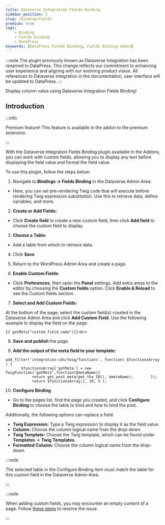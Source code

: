 ```yaml
---
title: Dataverse Integration Fields Binding
sidebar_position: 3
slug: /binding/fields
premium: true
tags:
    - Binding
    - Fields binding
    - DataPress
keywords: [DataPress Fields Binding, Fields Binding addon]    
---
```

:::note
The plugin previously known as Dataverse Integration has been renamed to DataPress. This change reflects our commitment to enhancing user experience and aligning with our evolving product vision.
All references to Dataverse Integration in the documentation, user interface will be updated to DataPress.
:::

<p class="lead">Display column value using Dataverse Integration Fields Binding!</p>

## Introduction

:::info

Premium feature! This feature is available in the addon to the premium extension.

:::

With the Dataverse Integration Fields Binding plugin available in the Addons, you can work with custom fields, allowing you to display any text before displaying the field value and format the field value.

To use this plugin, follow the steps below:

1. Navigate to **Bindings -> Fields Binding** in the Dataverse Admin Area:

- Here, you can set pre-rendering Twig code that will execute before rendering Twig expression substitution. Use this to retrieve data, define variables, and more.

2. **Create or Add Fields:**

- Click **Create field** to create a new custom field, then click **Add field** to choose the custom field to display. 

3. **Choose a Table:**

- Add a table from which to retrieve data.

4. Click **Save**

5. Return to the WordPress Admin Area and create a page. 

6. **Enable Custom Fields**:

- Click **Preferences**, then open the **Panel** settings. Add extra areas to the editor by choosing the **Custom fields** option. Click **Enable & Reload** to see the Custom fields section.

7. **Select and Add Custom Fields:**

At the bottom of the page, select the custom field(s) created in the Dataverse Admin Area and click **Add Custom Field**. Use the following example to display the field on the page:

```
{{ getMeta("custom_field_name")}}<br>
```

8. **Save and publish** the page.

9. **Add the output of the meta field to your template:**

```
add_filter('integration-cds/twig/functions', function( $functionsArray ) { 
       $functionsArray['getMeta'] = new TwigFunction('getMeta',function($metaName){  
            return get_post_meta(get_the_ID(), $metaName);        });  
            return $functionsArray;}, 10, 5 );
```

10. **Configure Binding**

- Go to the pages list, find the page you created, and click **Configure Binding** to choose the table to bind and how to bind the post.

Additionally, the following options can replace a field:

- **Twig Expression:** Type a Twig expression to display it as the field value.
- **Column:** Choose the column logical name from the drop-down.
- **Twig Template:** Choose the Twig template, which can be found under **Templates** -> **Twig Templates**.
- **Formatted Column:** Choose the column logical name from the drop-down.

:::note

The selected table in the Configure Binding item must match the table for this custom field in the Dataverse Admin Area.

:::

:::note

When adding custom fields, you may encounter an empty content of a page. Follow [these steps](/knowledge-base/empty-page-after-custom-field) to resolve the issue.

:::